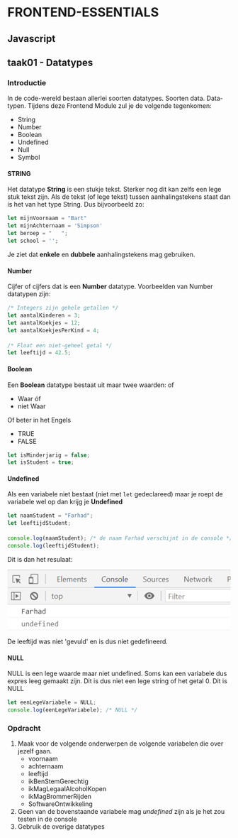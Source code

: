# FRONTEND-ESSENTIALS

## Javascript

## taak01 - Datatypes

### Introductie

In de code-wereld bestaan allerlei soorten datatypes. Soorten data. Data-typen. Tijdens deze Frontend Module zul je de volgende tegenkomen:

- String
- Number
- Boolean
- Undefined
- Null
- Symbol

#### STRING

Het datatype __String__ is een stukje tekst. Sterker nog dit kan zelfs een lege stuk tekst zijn. Als de tekst (of lege tekst) tussen aanhalingstekens staat dan is het van het type String. Dus bijvoorbeeld zo:

```js
let mijnVoornaam = "Bart"
let mijnAchternaam = 'Simpson'
let beroep = "   ";
let school = '';
```

Je ziet dat __enkele__ en __dubbele__ aanhalingstekens mag gebruiken.

#### Number

Cijfer of cijfers dat is een __Number__ datatype. Voorbeelden van Number datatypen zijn:

```js
/* Integers zijn gehele getallen */
let aantalKinderen = 3;
let aantalKoekjes = 12;
let aantalKoekjesPerKind = 4;

/* Float een niet-geheel getal */
let leeftijd = 42.5;
```

#### Boolean

Een __Boolean__ datatype bestaat uit maar twee waarden: of

- Waar óf
- niet Waar

Of beter in het Engels

- TRUE
- FALSE

```js
let isMinderjarig = false;
let isStudent = true;
```

#### Undefined

Als een variabele niet bestaat (niet met `let` gedeclareed) maar je roept de variabele wel op dan krijg je __Undefined__

```js
let naamStudent = "Farhad";
let leeftijdStudent;

console.log(naamStudent); /* de naam Farhad verschijnt in de console */
console.log(leeftijdStudent);
```

Dit is dan het resulaat:

![Farhad](images/farhad.png)

De leeftijd was niet 'gevuld' en is dus niet gedefineerd. 

#### NULL

NULL is een lege waarde maar niet undefined. Soms kan een variabele dus expres leeg gemaakt zijn. Dit is dus niet een lege string of het getal 0. Dit is NULL

```js
let eenLegeVariabele = NULL;
console.log(eenLegeVariabele); /* NULL */
```

### Opdracht

1. Maak voor de volgende onderwerpen de volgende variabelen die over jezelf gaan.
   - voornaam
   - achternaam
   - leeftijd
   - ikBenStemGerechtig
   - ikMagLegaalAlcoholKopen
   - ikMagBrommerRijden
   - SoftwareOntwikkeling
2. Geen van de bovenstaande variabele mag _undefined_ zijn als je het zou testen in de console
3. Gebruik de overige datatypes
